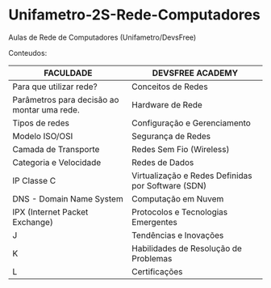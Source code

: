 # Unifametro-2S-Rede-Computadores
Aulas de Rede de Computadores (Unifametro/DevsFree)

Conteudos: 

|FACULDADE | DEVSFREE ACADEMY|
|----------|-----------------|
|Para que utilizar rede?|Conceitos de Redes|
|Parâmetros para decisão ao montar uma rede.|Hardware de Rede|
|Tipos de redes|Configuração e Gerenciamento|
|Modelo ISO/OSI|Segurança de Redes|
|Camada de Transporte|Redes Sem Fio (Wireless)|
|Categoria e Velocidade|Redes de Dados|
|IP Classe C|Virtualização e Redes Definidas por Software (SDN)|
|DNS - Domain Name System|Computação em Nuvem|
|IPX (Internet Packet Exchange)|Protocolos e Tecnologias Emergentes|
|J|Tendências e Inovações|
|K|Habilidades de Resolução de Problemas|
|L|Certificações|

